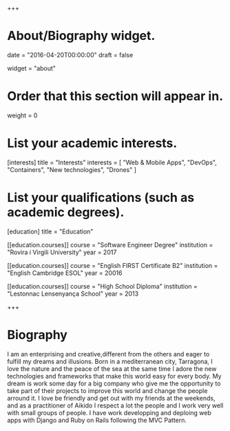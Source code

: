 +++
# About/Biography widget.

date = "2016-04-20T00:00:00"
draft = false

widget = "about"

# Order that this section will appear in.
weight = 0

# List your academic interests.
[interests]
  title = "Interests"
  interests = [
    "Web & Mobile Apps",
    "DevOps",
    "Containers",
    "New technologies",
    "Drones"
  ]

# List your qualifications (such as academic degrees).
[education]
  title = "Education"

[[education.courses]]
  course = "Software Engineer Degree"
  institution = "Rovira i Virgili University"
  year = 2017

[[education.courses]]
  course = "English FIRST Certificate B2"
  institution = "English Cambridge ESOL"
  year = 20016

[[education.courses]]
  course = "High School Diploma"
  institution = "Lestonnac Lensenyança School"
  year = 2013

+++

# Biography

I am an enterprising and creative,different from the others and eager to fulfill my dreams and illusions. Born in a mediterranean city, Tarragona, I love the nature and the peace of the sea at the same time I adore the new technologies and frameworks that make this world easy for every body. My dream is work some day for a big company who give me the opportunity to take part of their projects to improve this world and change the people arround it. I love be friendly and get out with my friends at the weekends, and as a practitioner of Aikido I respect a lot the people and I work very well with small groups of people. I have work developping and deploing web apps with Django and Ruby on Rails following the MVC Pattern.

<!--
in [DevCows](//www.devcows.com) with [Adrián Moreno](https://www.linkedin.com/in/adrianmorenomartinez) and [Guillermo Ibarra](https://www.linkedin.com/in/guillermoguerreroibarra)
-->
